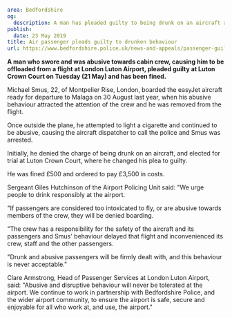 ```yaml
area: Bedfordshire
og:
  description: A man has pleaded guilty to being drunk on an aircraft at London Luton Airport.
publish:
  date: 23 May 2019
title: Air passenger pleads guilty to drunken behaviour
url: https://www.bedfordshire.police.uk/news-and-appeals/passenger-guilty-fined-may2019
```

**A man who swore and was abusive towards cabin crew, causing him to be offloaded from a flight at London Luton Airport, pleaded guilty at Luton Crown Court on Tuesday (21 May) and has been fined.**

Michael Smus, 22, of Montpelier Rise, London, boarded the easyJet aircraft ready for departure to Malaga on 30 August last year, when his abusive behaviour attracted the attention of the crew and he was removed from the flight.

Once outside the plane, he attempted to light a cigarette and continued to be abusive, causing the aircraft dispatcher to call the police and Smus was arrested.

Initially, he denied the charge of being drunk on an aircraft, and elected for trial at Luton Crown Court, where he changed his plea to guilty.

He was fined £500 and ordered to pay £3,500 in costs.

Sergeant Giles Hutchinson of the Airport Policing Unit said: "We urge people to drink responsibly at the airport.

"If passengers are considered too intoxicated to fly, or are abusive towards members of the crew, they will be denied boarding.

"The crew has a responsibility for the safety of the aircraft and its passengers and Smus' behaviour delayed that flight and inconvenienced its crew, staff and the other passengers.

"Drunk and abusive passengers will be firmly dealt with, and this behaviour is never acceptable."

Clare Armstrong, Head of Passenger Services at London Luton Airport, said: "Abusive and disruptive behaviour will never be tolerated at the airport. We continue to work in partnership with Bedfordshire Police, and the wider airport community, to ensure the airport is safe, secure and enjoyable for all who work at, and use, the airport."
